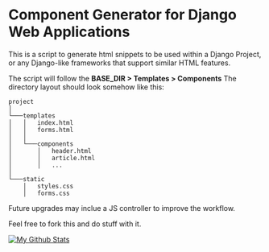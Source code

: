 # Component Generator for Django Web Applications

This is a script to generate html snippets to be used within a Django Project, or any Django-like frameworks that support similar HTML features.

The script will follow the **BASE_DIR > Templates > Components**
The directory layout should look somehow like this:

```
project
│
└───templates
│   │   index.html
│   │   forms.html
│   │
│   └───components
│       │   header.html
│       │   article.html
│       │   ...
│   
└───static
    │   styles.css
    │   forms.css
```
Future upgrades may inclue a JS controller to improve the workflow.

Feel free to fork this and do stuff with it.


[![My Github Stats](https://github-readme-stats.vercel.app/api?username=martimvalente)](https://github.com/martimvalente/github-readme-stats)
